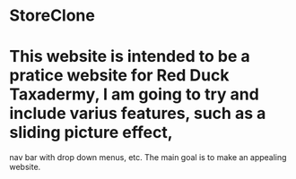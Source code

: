 # StoreClone
# This website is intended to be a pratice website for Red Duck Taxadermy, I am going to try and include varius features, such as a sliding picture effect, 
nav bar with drop down menus, etc. The main goal is to make an appealing website.
